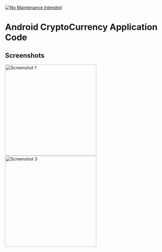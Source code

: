 
[![No Maintenance Intended](http://unmaintained.tech/badge.svg)](http://unmaintained.tech/)

Android CryptoCurrency Application  Code
====================================


## Screenshots

<img src="/../master/screenshots/screenshot.png?raw=true" width="300px" alt="Screenshot 1" />
<img src="/../master/screenshots/screenshot1.png?raw=true" width="300px" alt="Screenshot 3" />
